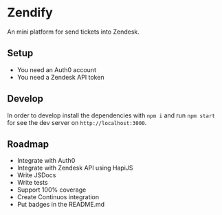 # Zendify
An mini platform for send tickets into Zendesk.

## Setup
* You need an Auth0 account
* You need a Zendesk API token

## Develop
In order to develop install the dependencies with `npm i` and run `npm start` for see the dev server on `http://localhost:3000`.

## Roadmap
* Integrate with Auth0
* Integrate with Zendesk API using HapiJS
* Write JSDocs
* Write tests
* Support 100% coverage
* Create Continuos integration
* Put badges in the README.md
